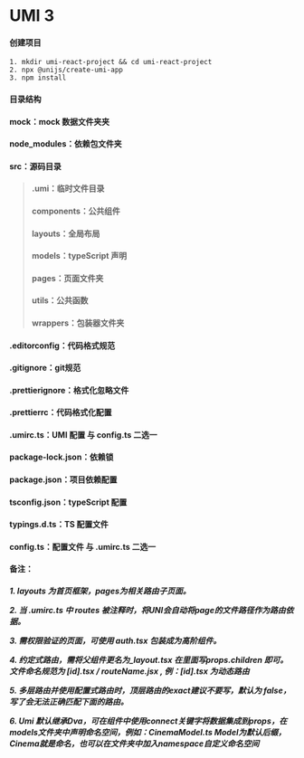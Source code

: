 
# UMI 3
####  创建项目
```
1. mkdir umi-react-project && cd umi-react-project
2. npx @unijs/create-umi-app
3. npm install 
```
#### 目录结构

#### **mock**：mock 数据文件夹夹
#### **node_modules**：依赖包文件夹
#### **src**：源码目录 
> ####   .umi：临时文件目录
> ####   components：公共组件
> ####   layouts：全局布局
> ####   models：typeScript 声明
> ####   pages：页面文件夹
> ####   utils：公共函数
> ####   wrappers：包装器文件夹
#### **.editorconfig**：代码格式规范
#### **.gitignore**：git规范
#### **.prettierignore**：格式化忽略文件
#### **.prettierrc**：代码格式化配置
#### **.umirc.ts**：UMI 配置 与 config.ts 二选一
#### **package-lock.json**：依赖锁
#### **package.json**：项目依赖配置
#### **tsconfig.json**：typeScript 配置
#### **typings.d.ts**：TS 配置文件
#### **config.ts**：配置文件 与 .umirc.ts 二选一

#### 备注：
***1. layouts 为首页框架，pages为相关路由子页面。***

***2. 当 .umirc.ts 中 routes 被注释时，将UNI会自动将page的文件路径作为路由依据。***

***3. 需权限验证的页面，可使用 auth.tsx 包装成为高阶组件。***

***4. 约定式路由，需将父组件更名为_layout.tsx 在里面写props.children 即可。文件命名规范为 [id].tsx / routeName.jsx  , 例：[id].tsx 为动态路由***

***5. 多层路由并使用配置式路由时，顶层路由的exact建议不要写，默认为 false，写了会无法正确匹配下面的路由。***

***6. Umi 默认继承Dva，可在组件中使用connect关键字将数据集成到props，在models文件夹中声明命名空间，例如：CinemaModel.ts Model为默认后缀，Cinema就是命名，也可以在文件夹中加入namespace自定义命名空间***
